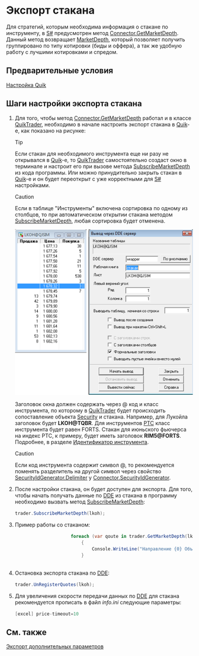 # Экспорт стакана

Для стратегий, которым необходима информация о стакане по инструменту, в [S\#](StockSharpAbout.md) предусмотрен метод [Connector.GetMarketDepth](xref:StockSharp.Algo.Connector.GetMarketDepth). Данный метод возвращает [MarketDepth](xref:StockSharp.BusinessEntities.MarketDepth), который позволяет получить группировано по типу котировки (биды и оффера), а так же удобную работу с лучшими котировками и спредом. 

## Предварительные условия

[Настройка Quik](QuikSetup.md)

## Шаги настройки экспорта стакана

1. Для того, чтобы метод [Connector.GetMarketDepth](xref:StockSharp.Algo.Connector.GetMarketDepth) работал и в классе [QuikTrader](xref:StockSharp.Quik.QuikTrader), необходимо в начале настроить экспорт стакана в [Quik](Quik.md)\-е, как показано на рисунке: 

   > [!TIP]
   > Если стакан для необходимого инструмента еще ни разу не открывался в [Quik](Quik.md)\-е, то [QuikTrader](xref:StockSharp.Quik.QuikTrader) самостоятельно создаст окно в терминале и настроит его при вызове метода [SubscribeMarketDepth](xref:StockSharp.Algo.Connector.SubscribeMarketDepth) из кода программы. Или можно принудительно закрыть стакан в [Quik](Quik.md)\-е и он будет переоткрыт с уже корректными для [S\#](StockSharpAbout.md) настройками. 

   > [!CAUTION]
   > Если в таблице "Инструменты" включена сортировка по одному из столбцов, то при автоматическом открытии стакана методом [SubscribeMarketDepth](xref:StockSharp.Algo.Connector.SubscribeMarketDepth), любая сортировка будет отменена. 

   ![quotes](../images/quote_dde.png)

   Заголовок окна должен содержать через @ код и класс инструмента, по которому в [QuikTrader](xref:StockSharp.Quik.QuikTrader) будет происходить сопоставление объекта [Security](xref:StockSharp.BusinessEntities.Security) и стакана. Например, для Лукойла заголовок будет **LKOH@TQBR**. Для инструментов [РТС](http://rts.ru/) класс инструмента будет равен FORTS. Стакан для июньского фьючерса на индекс РТС, к примеру, будет иметь заголовок **RIM5@FORTS**. Подробнее, в разделе [Идентификатор инструмента](SecurityId.md). 

   > [!CAUTION]
   > Если код инструмента содержит символ @, то рекомендуется поменять разделитель на другой символ через свойство [SecurityIdGenerator.Delimiter](xref:StockSharp.Algo.SecurityIdGenerator.Delimiter) у [Connector.SecurityIdGenerator](xref:StockSharp.Algo.Connector.SecurityIdGenerator). 
2. После настройки стакана, он будет доступен для экспорта. Для того, чтобы начать получать данные по [DDE](https://en.wikipedia.org/wiki/Dynamic_Data_Exchange) из стакана в программу необходимо вызвать метод [SubscribeMarketDepth](xref:StockSharp.Algo.Connector.SubscribeMarketDepth): 

   ```cs
   trader.SubscribeMarketDepth(lkoh);
   ```
3. Пример работы со стаканом: 

   ```cs
   					  	foreach (var qoute in trader.GetMarketDepth(lkoh))
   							{
   								Console.WriteLine("Направление {0} Объем {1} Цена {2}", qoute.OrderDirection, qoute.Volume, qoute.Price);
   							}
   					 
   ```
4. Остановка экспорта стакана по [DDE](https://en.wikipedia.org/wiki/Dynamic_Data_Exchange): 

   ```cs
   trader.UnRegisterQuotes(lkoh);
   ```
5. Для увеличения скорости передачи данных по [DDE](https://en.wikipedia.org/wiki/Dynamic_Data_Exchange) для стакана рекомендуется прописать в файл *info.ini* следующие параметры: 

   ```cs
   [excel] price-timeout=10
   ```

## См. также

[Экспорт дополнительных параметров](QuikExtendedInfoByDde.md)
